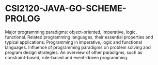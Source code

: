 # CSI2120-JAVA-GO-SCHEME-PROLOG

Major programming paradigms:
object-oriented, imperative, logic, functional. Related programming languages, their essential properties and typical applications. Programming in imperative, logic and functional languages. Influence of programming paradigms on problem solving and program design strategies. An overview of other paradigms, such as constraint-based, rule-based and event-driven programming.
